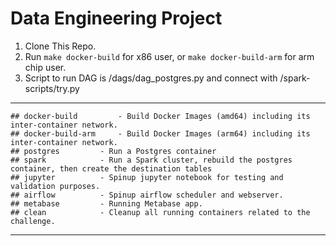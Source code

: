 # Data Engineering Project

1. Clone This Repo.
2. Run `make docker-build` for x86 user, or `make docker-build-arm` for arm chip user.
3. Script to run DAG is /dags/dag_postgres.py and connect with /spark-scripts/try.py

---
```
## docker-build			- Build Docker Images (amd64) including its inter-container network.
## docker-build-arm		- Build Docker Images (arm64) including its inter-container network.
## postgres			- Run a Postgres container
## spark			- Run a Spark cluster, rebuild the postgres container, then create the destination tables
## jupyter			- Spinup jupyter notebook for testing and validation purposes.
## airflow			- Spinup airflow scheduler and webserver.
## metabase			- Running Metabase app.
## clean			- Cleanup all running containers related to the challenge.
```


---
